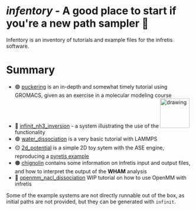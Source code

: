# _infentory_ - A good place to start if you're a new path sampler 🐸


Infentory is an inventory of tutorials and example files for the infretis software.

# Summary
* 🟣 [puckering](puckering) is an in-depth and somewhat timely tutorial using GROMACS, given as an exercise in a molecular modeling course
* 🔵 [infinit_nh3_inversion](infinit_nh3_inversion) - a system illustrating the use of the <img src="https://github.com/user-attachments/assets/02c38f6b-613b-409b-a779-7d3898664d3f" alt="drawing" width="80"/> functionality
* 🟢 [water_dissociation](water_dissociation/lammps) is a very basic tutorial with LAMMPS
* 🟡 [2d_potential](2d_potential) is a simple 2D toy sytem with the ASE engine, reproducing a [pyretis example](https://www.pyretis.org/current/examples/examples-2d-hysteresis.html)
* 🟠 [chignolin](chignolin) contains some information on infretis input and output files, and how to interpret the output of the **WHAM** analysis
* 🔴 [openmm_nacl_dissociation](openmm_nacl_dissociation) WIP tutorial on how to use OpenMM with infretis

Some of the example systems are not directly runnable out of the box, as initial paths are not provided, but they can be generated with `infinit`.
